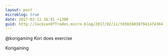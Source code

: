 ```yaml
---
layout: post
microblog: true
date: 2017-02-11 16:41 +1300
guid: http://JacksonOfTrades.micro.blog/2017/02/11/t830260387941474304.html
---
```

@korigaming Kori does exercise

Korigaining
